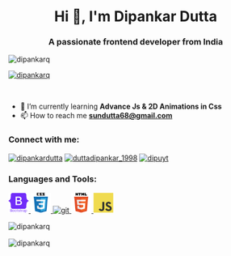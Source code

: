 <h1 align="center">Hi 👋, I'm Dipankar Dutta</h1>
<h3 align="center">A passionate frontend developer from India</h3>

<p align="left"> <img src="https://komarev.com/ghpvc/?username=dipankarq&label=Profile%20views&color=0e75b6&style=flat" alt="dipankarq" /> </p>

<p align="left"> <a href="https://github.com/ryo-ma/github-profile-trophy"><img src="https://github-profile-trophy.vercel.app/?username=dipankarq" alt="dipankarq" /></a> </p>

<p align="left"> <a href="https://twitter.com/" target="blank"><img src="https://img.shields.io/twitter/follow/?logo=twitter&style=for-the-badge" alt="" /></a> </p>

- 🌱 I’m currently learning **Advance Js & 2D Animations in Css**
- 📫 How to reach me **sundutta68@gmail.com**

<h3 align="left">Connect with me:</h3>
<p align="left">
<a href="https://fb.com/dipankardutta" target="blank"><img align="center" src="https://raw.githubusercontent.com/rahuldkjain/github-profile-readme-generator/master/src/images/icons/Social/facebook.svg" alt="dipankardutta" height="30" width="40" /></a>
<a href="https://www.leetcode.com/duttadipankar_1998" target="blank"><img align="center" src="https://raw.githubusercontent.com/rahuldkjain/github-profile-readme-generator/master/src/images/icons/Social/leet-code.svg" alt="duttadipankar_1998" height="30" width="40" /></a>
<a href="https://discord.gg/dipuyt" target="blank"><img align="center" src="https://raw.githubusercontent.com/rahuldkjain/github-profile-readme-generator/master/src/images/icons/Social/discord.svg" alt="dipuyt" height="30" width="40" /></a>
</p>

<h3 align="left">Languages and Tools:</h3>
<p align="left"> <a href="https://getbootstrap.com" target="_blank" rel="noreferrer"> <img src="https://raw.githubusercontent.com/devicons/devicon/master/icons/bootstrap/bootstrap-plain-wordmark.svg" alt="bootstrap" width="40" height="40"/> </a> <a href="https://www.w3schools.com/css/" target="_blank" rel="noreferrer"> <img src="https://raw.githubusercontent.com/devicons/devicon/master/icons/css3/css3-original-wordmark.svg" alt="css3" width="40" height="40"/> </a> <a href="https://git-scm.com/" target="_blank" rel="noreferrer"> <img src="https://www.vectorlogo.zone/logos/git-scm/git-scm-icon.svg" alt="git" width="40" height="40"/> </a> <a href="https://www.w3.org/html/" target="_blank" rel="noreferrer"> <img src="https://raw.githubusercontent.com/devicons/devicon/master/icons/html5/html5-original-wordmark.svg" alt="html5" width="40" height="40"/> </a> <a href="https://developer.mozilla.org/en-US/docs/Web/JavaScript" target="_blank" rel="noreferrer"> <img src="https://raw.githubusercontent.com/devicons/devicon/master/icons/javascript/javascript-original.svg" alt="javascript" width="40" height="40"/> </a> </p>

<p><img align="center" src="https://github-readme-stats.vercel.app/api/top-langs?username=dipankarq&show_icons=true&locale=en&layout=compact" alt="dipankarq" /></p>

<p><img align="center" src="https://github-readme-streak-stats.herokuapp.com/?user=dipankarq&" alt="dipankarq" /></p>
